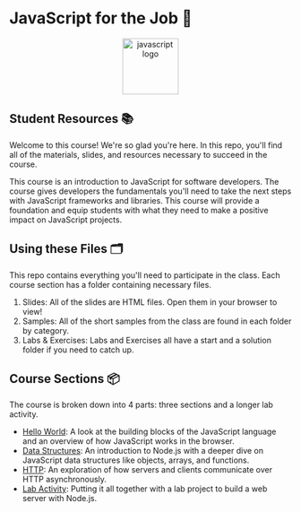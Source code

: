# JavaScript for the Job 🌿

<p align="center">
<img src="https://upload.wikimedia.org/wikipedia/commons/thumb/6/6a/JavaScript-logo.png/600px-JavaScript-logo.png" width="100" alt="javascript logo"/>
</p>

## Student Resources 📚

Welcome to this course! We're so glad you're here. In this repo, you'll find all of the materials, slides, and resources necessary to succeed in the course.

This course is an introduction to JavaScript for software developers. The course gives developers the fundamentals you'll need to take the next steps with JavaScript frameworks and libraries. This course will provide a foundation and equip students with what they need to make a positive impact on JavaScript projects.

## Using these Files 🗂

This repo contains everything you'll need to participate in the class. Each course section has a folder containing necessary files.

1. Slides: All of the slides are HTML files. Open them in your browser to view!
2. Samples: All of the short samples from the class are found in each folder by category.
3. Labs & Exercises: Labs and Exercises all have a start and a solution folder if you need to catch up.

## Course Sections 📦

The course is broken down into 4 parts: three sections and a longer lab activity.

- [Hello World](https://github.com/MoonHighway/javascript-for-the-job/tree/main/01-hello-world): A look at the building blocks of the JavaScript language and an overview of how JavaScript works in the browser.
- [Data Structures](https://github.com/MoonHighway/javascript-for-the-job/tree/main/02-data-structures): An introduction to Node.js with a deeper dive on JavaScript data structures like objects, arrays, and functions.
- [HTTP](https://github.com/MoonHighway/javascript-for-the-job/tree/main/03-http): An exploration of how servers and clients communicate over HTTP asynchronously.
- [Lab Activity](https://github.com/MoonHighway/javascript-for-the-job/tree/main/04-lab-activity): Putting it all together with a lab project to build a web server with Node.js.

